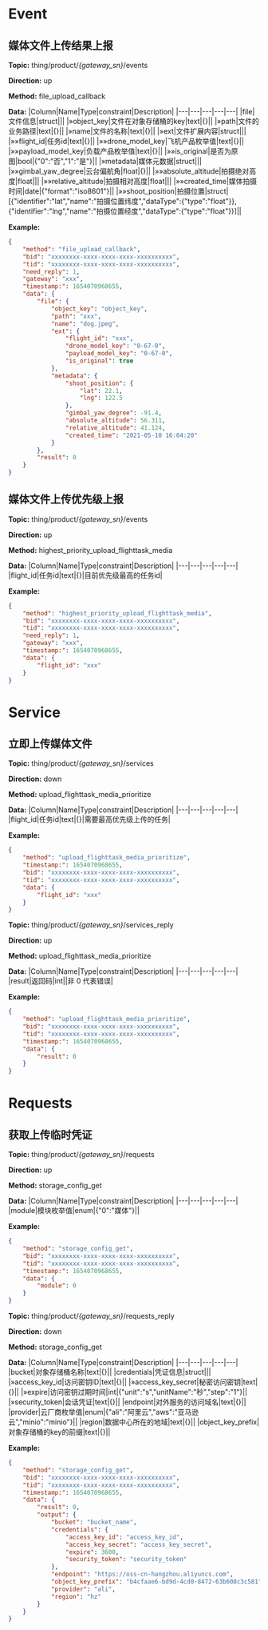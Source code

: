 




 # Event

## 媒体文件上传结果上报
**Topic:** thing/product/*{gateway_sn}*/events

**Direction:** up

**Method:** file_upload_callback

**Data:** 
|Column|Name|Type|constraint|Description|
|---|---|---|---|---|
|file|文件信息|struct||| 
|»object_key|文件在对象存储桶的key|text|{}|| 
|»path|文件的业务路径|text|{}|| 
|»name|文件的名称|text|{}|| 
|»ext|文件扩展内容|struct|||
|»»flight_id|任务id|text|{}||
|»»drone_model_key|飞机产品枚举值|text|{}||
|»»payload_model_key|负载产品枚举值|text|{}||
|»»is_original|是否为原图|bool|{&#34;0&#34;:&#34;否&#34;,&#34;1&#34;:&#34;是&#34;}||
|»metadata|媒体元数据|struct|||
|»»gimbal_yaw_degree|云台偏航角|float|{}||
|»»absolute_altitude|拍摄绝对高度|float|||
|»»relative_altitude|拍摄相对高度|float|||
|»»created_time|媒体拍摄时间|date|{&#34;format&#34;:&#34;iso8601&#34;}||
|»»shoot_position|拍摄位置|struct|[{&#34;identifier&#34;:&#34;lat&#34;,&#34;name&#34;:&#34;拍摄位置纬度&#34;,&#34;dataType&#34;:{&#34;type&#34;:&#34;float&#34;}},{&#34;identifier&#34;:&#34;lng&#34;,&#34;name&#34;:&#34;拍摄位置经度&#34;,&#34;dataType&#34;:{&#34;type&#34;:&#34;float&#34;}}]||

 

**Example:**
```json
{
	"method": "file_upload_callback",
	"bid": "xxxxxxxx-xxxx-xxxx-xxxx-xxxxxxxxxx",
	"tid": "xxxxxxxx-xxxx-xxxx-xxxx-xxxxxxxxxx",
	"need_reply": 1,
	"gateway": "xxx",
	"timestamp:": 1654070968655,
	"data": {
		"file": {
			"object_key": "object_key",
			"path": "xxx",
			"name": "dog.jpeg",
			"ext": {
				"flight_id": "xxx",
				"drone_model_key": "0-67-0",
				"payload_model_key": "0-67-0",
				"is_original": true
			},
			"metadata": {
				"shoot_position": {
					"lat": 22.1,
					"lng": 122.5
				},
				"gimbal_yaw_degree": -91.4,
				"absolute_altitude": 56.311,
				"relative_altitude": 41.124,
				"created_time": "2021-05-10 16:04:20"
			}
		},
		"result": 0
	}
}
```




## 媒体文件上传优先级上报
**Topic:** thing/product/*{gateway_sn}*/events

**Direction:** up

**Method:** highest_priority_upload_flighttask_media

**Data:** 
|Column|Name|Type|constraint|Description|
|---|---|---|---|---|
|flight_id|任务id|text|{}|目前优先级最高的任务id|

 

**Example:**
```json
{
	"method": "highest_priority_upload_flighttask_media",
	"bid": "xxxxxxxx-xxxx-xxxx-xxxx-xxxxxxxxxx",
	"tid": "xxxxxxxx-xxxx-xxxx-xxxx-xxxxxxxxxx",
	"need_reply": 1,
	"gateway": "xxx",
	"timestamp:": 1654070968655,
	"data": {
		"flight_id": "xxx"
	}
}
```







 # Service

## 立即上传媒体文件



**Topic:** thing/product/*{gateway_sn}*/services

**Direction:** down

**Method:** upload_flighttask_media_prioritize

**Data:**
 |Column|Name|Type|constraint|Description| 
|---|---|---|---|---|
|flight_id|任务id|text|{}|需要最高优先级上传的任务|

 

**Example:**
```json
{
	"method": "upload_flighttask_media_prioritize",
	"timestamp:": 1654070968655,
	"bid": "xxxxxxxx-xxxx-xxxx-xxxx-xxxxxxxxxx",
	"tid": "xxxxxxxx-xxxx-xxxx-xxxx-xxxxxxxxxx",
	"data": {
		"flight_id": "xxx"
	}
}
```



**Topic:** thing/product/*{gateway_sn}*/services_reply

**Direction:** up

**Method:** upload_flighttask_media_prioritize

**Data:**
|Column|Name|Type|constraint|Description|
|---|---|---|---|---|
|result|返回码|int||非 0 代表错误|

 

**Example:**
```json
{
	"method": "upload_flighttask_media_prioritize",
	"bid": "xxxxxxxx-xxxx-xxxx-xxxx-xxxxxxxxxx",
	"tid": "xxxxxxxx-xxxx-xxxx-xxxx-xxxxxxxxxx",
	"timestamp:": 1654070968655,
	"data": {
		"result": 0
	}
}
```



 # Requests

## 获取上传临时凭证



**Topic:** thing/product/*{gateway_sn}*/requests

**Direction:** up

**Method:** storage_config_get

**Data:**
|Column|Name|Type|constraint|Description|
|---|---|---|---|---|
 |module|模块枚举值|enum|{&#34;0&#34;:&#34;媒体&#34;}||

 

**Example:**
```json
{
	"method": "storage_config_get",
	"bid": "xxxxxxxx-xxxx-xxxx-xxxx-xxxxxxxxxx",
	"tid": "xxxxxxxx-xxxx-xxxx-xxxx-xxxxxxxxxx",
	"timestamp:": 1654070968655,
	"data": {
		"module": 0
	}
}
```



**Topic:** thing/product/*{gateway_sn}*/requests_reply

**Direction:** down

**Method:** storage_config_get

**Data:**
|Column|Name|Type|constraint|Description|
|---|---|---|---|---|
|bucket|对象存储桶名称|text|{}||
|credentials|凭证信息|struct||| 
|»access_key_id|访问密钥ID|text|{}|| 
|»access_key_secret|秘密访问密钥|text|{}|| 
|»expire|访问密钥过期时间|int|{&#34;unit&#34;:&#34;s&#34;,&#34;unitName&#34;:&#34;秒&#34;,&#34;step&#34;:&#34;1&#34;}|| 
|»security_token|会话凭证|text|{}|| 
|endpoint|对外服务的访问域名|text|{}||
 |provider|云厂商枚举值|enum|{&#34;ali&#34;:&#34;阿里云&#34;,&#34;aws&#34;:&#34;亚马逊云&#34;,&#34;minio&#34;:&#34;minio&#34;}||
|region|数据中心所在的地域|text|{}||
|object_key_prefix|对象存储桶的key的前缀|text|{}||

 

**Example:**
```json
{
	"method": "storage_config_get",
	"bid": "xxxxxxxx-xxxx-xxxx-xxxx-xxxxxxxxxx",
	"tid": "xxxxxxxx-xxxx-xxxx-xxxx-xxxxxxxxxx",
	"timestamp:": 1654070968655,
	"data": {
		"result": 0,
		"output": {
			"bucket": "bucket_name",
			"credentials": {
				"access_key_id": "access_key_id",
				"access_key_secret": "access_key_secret",
				"expire": 3600,
				"security_token": "security_token"
			},
			"endpoint": "https://oss-cn-hangzhou.aliyuncs.com",
			"object_key_prefix": "b4cfaae6-bd9d-4cd0-8472-63b608c3c581",
			"provider": "ali",
			"region": "hz"
		}
	}
}
```




